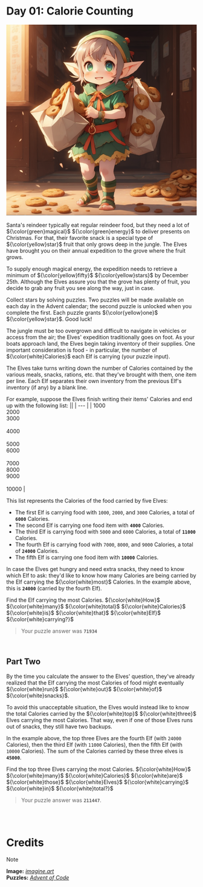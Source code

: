 # Day 01: Calorie Counting

<img src=https://github.com/Kyros0718/Advent_of_Code/blob/main/Media/baby%20elf%20carrying%20bags%20of%20cookies.png>

Santa's reindeer typically eat regular reindeer food, but they need a lot of ${\color{green}magical}$ ${\color{green}energy}$ to deliver presents on Christmas. For that, their favorite snack is a special type of ${\color{yellow}star}$ fruit that only grows deep in the jungle. The Elves have brought you on their annual expedition to the grove where the fruit grows.

To supply enough magical energy, the expedition needs to retrieve a minimum of ${\color{yellow}fifty}$ ${\color{yellow}stars}$ by December 25th. Although the Elves assure you that the grove has plenty of fruit, you decide to grab any fruit you see along the way, just in case.

Collect stars by solving puzzles. Two puzzles will be made available on each day in the Advent calendar; the second puzzle is unlocked when you complete the first. Each puzzle grants ${\color{yellow}one}$ ${\color{yellow}star}$. Good luck!

The jungle must be too overgrown and difficult to navigate in vehicles or access from the air; the Elves' expedition traditionally goes on foot. As your boats approach land, the Elves begin taking inventory of their supplies. One important consideration is food - in particular, the number of ${\color{white}Calories}$ each Elf is carrying (your puzzle input).

The Elves take turns writing down the number of Calories contained by the various meals, snacks, rations, etc. that they've brought with them, one item per line. Each Elf separates their own inventory from the previous Elf's inventory (if any) by a blank line.

For example, suppose the Elves finish writing their items' Calories and end up with the following list:
||
| --- |
| 1000<br>2000<br>3000<br><br>4000<br><br>5000<br>6000<br><br>7000<br>8000<br>9000<br><br>10000 |

This list represents the Calories of the food carried by five Elves:

- The first Elf is carrying food with `1000`, `2000`, and `3000` Calories, a total of **`6000`** Calories.
- The second Elf is carrying one food item with **`4000`** Calories.
- The third Elf is carrying food with `5000` and `6000` Calories, a total of **`11000`** Calories.
- The fourth Elf is carrying food with `7000`, `8000`, and `9000` Calories, a total of **`24000`** Calories.
- The fifth Elf is carrying one food item with **`10000`** Calories.

In case the Elves get hungry and need extra snacks, they need to know which Elf to ask: they'd like to know how many Calories are being carried by the Elf carrying the ${\color{white}most}$ Calories. In the example above, this is **`24000`** (carried by the fourth Elf).

Find the Elf carrying the most Calories. ${\color{white}How}$ ${\color{white}many}$ ${\color{white}total}$ ${\color{white}Calories}$ ${\color{white}is}$ ${\color{white}that}$ ${\color{white}Elf}$ ${\color{white}carrying?}$
> Your puzzle answer was **`71934`**

<br>

##  Part Two
By the time you calculate the answer to the Elves' question, they've already realized that the Elf carrying the most Calories of food might eventually ${\color{white}run}$ ${\color{white}out}$ ${\color{white}of}$ ${\color{white}snacks}$.

To avoid this unacceptable situation, the Elves would instead like to know the total Calories carried by the ${\color{white}top}$ ${\color{white}three}$ Elves carrying the most Calories. That way, even if one of those Elves runs out of snacks, they still have two backups.

In the example above, the top three Elves are the fourth Elf (with `24000` Calories), then the third Elf (with `11000` Calories), then the fifth Elf (with `10000` Calories). The sum of the Calories carried by these three elves is **`45000`**.

Find the top three Elves carrying the most Calories. ${\color{white}How}$ ${\color{white}many}$ ${\color{white}Calories}$ ${\color{white}are}$ ${\color{white}those}$ ${\color{white}Elves}$ ${\color{white}carrying}$ ${\color{white}in}$ ${\color{white}total?}$

> Your puzzle answer was **`211447`**.

<br>
<br>

# Credits

> [!NOTE]  
> **Image:** [_imagine.art_](https://www.imagine.art/)<br>
> **Puzzles:** [_Advent of Code_](https://adventofcode.com/)




